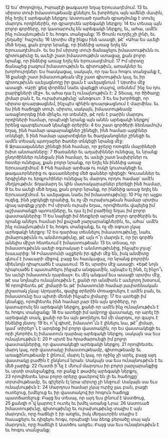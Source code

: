 12 Ես՝ Ժողովողս, Իսրայէլի թագաւոր եղայ Երուսաղէմում. 13 եւ սիրտս տուի իմաստութեամբ քննելու եւ խորհելու այն ամենի մասին, ինչ եղել է արեգակի ներքոյ: Աստուած դաժան զբաղմունք է տուել մարդու որդիներին, որ զբաղուեն արեգակի ներքոյ: 14 Ես տեսայ այն բոլոր գործերը, որ կատարուել են արեգակի ներքոյ, եւ, ահա, ամէն ինչ ունայնութիւն է եւ հոգու տանջանք: 15 Ծուռն ուղղել չի լինի, եւ չեղածը՝ հաշուել: 16 Սրտիս մէջ ինքս ինձ ասացի, թէ՝ «Ահա ես աւելի մեծ եղայ, քան բոլոր նրանք, որ ինձնից առաջ եղել են Երուսաղէմում». եւ ես իմ սիրտը տուի ճանաչելու իմաստութիւնն ու գիտութիւնը եւ աւելի շատ իմաստութիւն ստացայ, քան բոլոր նրանք, որ ինձնից առաջ եղել են Երուսաղէմում: 17 Իմ սիրտը ճանաչեց բազում իմաստութիւն եւ գիտութիւն, առակներ եւ խորհուրդներ: Ես հասկացայ, սակայն, որ դա եւս հոգու տանջանք է, 18 քանզի շատ իմաստութեան մէջ շատ գիտութիւն կայ, եւ իր գիտութիւնն աւելացնողը իր ցաւն է աւելացնում:
1 Սրտիս մէջ ասացի. «Արի՛ քեզ փորձեմ նաեւ վայելքի տալով, տեսնեմ՝ ինչ ես դու բարիքների մէջ». եւ ահա դա էլ ունայնութիւն է: 2 Տեսայ, որ ծիծաղը յիմար բան է, եւ ուրախութիւնը՝ անօգուտ: 3 Եւ ես խորհեցի, որ սիրտս զուարթացնեմ, ինչպէս գինին զուարթացնում է մարմինս. եւ ես ինձ հաճոյքի տուի. սիրտս, սակայն, իմաստութեամբ առաջնորդեց ինձ մինչեւ որ տեսնէի, թէ որն է բարին մարդու որդիների համար, որպէսզի նրանք այն անեն արեգակի ներքոյ՝ իրենց պարգեւուած կեանքի օրերին: 4 Ես շատ գործերի ձեռնամուխ եղայ, ինձ համար ապարանքներ շինեցի, ինձ համար այգիներ տնկեցի, 5 ինձ համար պարտէզներ եւ ծաղկանոցներ շինեցի եւ ամէն տեսակ պտղաբեր ծառեր տնկեցի նրանց մէջ: 6 Ջրաւազաններ շինեցի ինձ համար, որ ջրերը ոռոգեն մայրիների խիտ անտառները: 7 Ծառաներ եւ աղախիններ ունեցայ, եւ նրանք ընդոծիններ ունեցան ինձ համար, եւ աւելի շատ նախիրներ ու հօտեր ունեցայ, քան բոլոր նրանք, որ եղել են ինձնից առաջ Երուսաղէմում: 8 Ինձ համար արծաթ ու ոսկի կուտակեցի եւ թագաւորներից ու գաւառներից մեծ գանձեր դիզեցի: Գուսաններ եւ երգիչներ ու երգչուհիներ ունեցայ եւ մարդու որդու համար՝ ամէն մեղկութիւն: Տղամարդ եւ կին մատակարարներ բերեցի ինձ համար, 9 եւ ես աւելի մեծ եղայ, քան բոլոր նրանք, որ ինձնից առաջ եղել են Երուսաղէմում. եւ աւելացաւ նաեւ իմ իմաստութիւնը: 10 Ինչ որ աչքս ուզեց, ինձ չզրկեցի դրանից, եւ ոչ մի ուրախութեան համար սրտիս վրայ արգելք չդրի: Իմ սիրտն ուրախ եղաւ, որովհետեւ վայելեց իմ աշխատանքի պտուղները, եւ դա էլ իմ բաժինը եղաւ իմ բոլոր վաստակներից: 11 Ես նայեցի իմ ձեռքերի արած բոլոր գործերին եւ դրանք անելու համար իմ քաշած չարչարանքներին, եւ, ահա՛ ամէն ինչ ունայնութիւն է եւ հոգու տանջանք, եւ ոչ մի օգուտ չկայ արեգակի ներքոյ:
12 Ես դարձայ տեսնելու իմաստութիւնը, նաեւ յիմարութիւնն ու անմտութիւնը, թէ այն ո՞ր մարդն է, որ իր գործն անելիս միշտ հետեւում է իմաստութեան: 13 Եւ տեսայ, որ իմաստութիւնն աւելի օգտակար է անմտութիւնից, ինչպէս լոյսը՝ խաւարից: 14 Իմաստունի աչքերն իր գլխի մէջ են, իսկ անմիտը գնում է խաւարի միջով. բայց ես հասկացայ, որ նրանց բոլորին միեւնոյն դիպուածն է սպասում:
15 Եւ սրտիս մէջ ասացի. «Եթէ նոյն դիպուածն է պատահելու ինչպէս անզգամին, այնպէս էլ ինձ, էլ ինչո՞ւ ես աւելի իմաստուն դարձայ»: Եւ մէկ անգամ եւս ասացի սրտիս մէջ, թէ սա նոյնպէս ունայնութիւն է, քանի որ անմիտն է աւելորդ խօսում, 16 որովհետեւ թէ՛ յիմարի եւ թէ՛ իմաստունի համար յաւիտենական յիշատակ չկայ: Արդարեւ, գալիք օրերին մոռացուելու է ամէն բան, եւ իմաստունը եւս պիտի մեռնի ինչպէս յիմարը:
17 Ես ատեցի իմ կեանքը, որովհետեւ ինձ համար չար էին այն գործերը, որ կատարուել են արեգակի ներքոյ, քանի որ ամէն ինչ ունայնութիւն է եւ հոգու տանջանք: 18 Ես ատեցի իմ ամբողջ վաստակը, որ արել էի արեգակի տակ, քանի որ ես այն թողնելու եմ մի մարդու, որ գալու է ինձնից յետոյ: 19 Եւ ո՞վ գիտէ, իմաստո՞ւն է լինելու նա, թէ՞ յիմար, կամ՝ տիրելո՞ւ է արդեօք իմ բոլոր վաստակին, որ ես վաստակեցի եւ որի շնորհիւ էլ իմաստուն դարձայ արեգակի ներքոյ. սակայն սա եւս ունայնութիւն է:
20 Ի սրտէ ես հրաժարուեցի իմ բոլոր վաստակներից, որ վաստակեցի արեգակի ներքոյ. 21 որովհետեւ մարդ կայ, որի վաստակը իմաստութեամբ, գիտութեամբ եւ առաքինութեամբ է լինում, մարդ էլ կայ, որ ոչինչ չի արել, բայց այդ վաստակը բաժին է ընկնում նրան: Սակայն սա եւս ունայնութիւն է եւ մեծ չարիք: 22 Ուստի ի՞նչ է մնում մարդուս իր բոլոր չարչարանքից եւ սրտի տանջանքից, որ ջանք է թափել արեգակի ներքոյ, 23 որովհետեւ նրա բոլոր օրերը ցաւերով են լի եւ հաճոյքը՝ տրտմութեամբ, եւ գիշերն էլ նրա սիրտը չի ննջում: Սակայն սա եւս ունայնութիւն է:
24 Մարդուս համար չկայ ուրիշ լաւ բան, բացի ուտելուց, խմելուց եւ իր վաստակով իր հոգուն հաճոյք պատճառելուց: Բայց ես տեսայ, որ այդ եւս լինում է Աստծուց, 25 քանզի ո՞վ կարող է ուտել եւ խմել առանց Նրա: 26 Աստուած իմաստութիւնը, գիտութիւնը եւ ուրախութիւնը տալիս է այն մարդուն, որը հաճելի է իր առջեւ, իսկ մեղաւորին տալիս է հաւաքելու եւ դիզելու հոգս, որպէսզի նա ձեռք բերածը տայ այն մարդուն, որը հաճելի է Աստծու առջեւ: Բայց սա եւս ունայնութիւն է եւ հոգու տանջանք:
